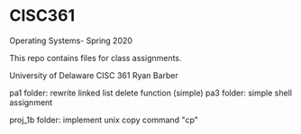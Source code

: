# CISC361
Operating Systems- Spring 2020

This repo contains files for class assignments. 

University of Delaware
CISC 361
Ryan Barber

pa1 folder: rewrite linked list delete function (simple)
pa3 folder: simple shell assignment

proj_1b folder: implement unix copy command "cp"
